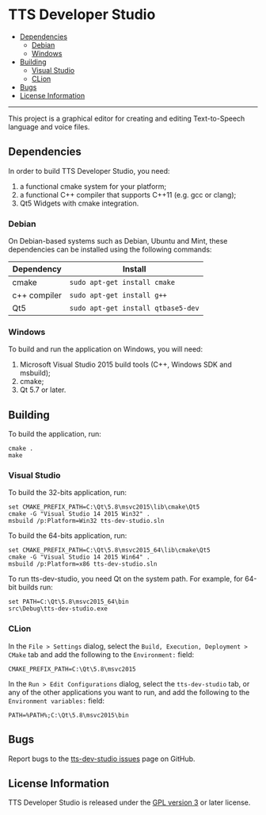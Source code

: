 # TTS Developer Studio

- [Dependencies](#dependencies)
  - [Debian](#debian)
  - [Windows](#windows)
- [Building](#building)
  - [Visual Studio](#visual-studio)
  - [CLion](#clion)
- [Bugs](#bugs)
- [License Information](#license-information)

----------

This project is a graphical editor for creating and editing Text-to-Speech
language and voice files.

## Dependencies

In order to build TTS Developer Studio, you need:

1.  a functional cmake system for your platform;
2.  a functional C++ compiler that supports C++11 (e.g. gcc or clang);
3.  Qt5 Widgets with cmake integration.

### Debian

On Debian-based systems such as Debian, Ubuntu and Mint, these dependencies can
be installed using the following commands:

| Dependency    | Install                            |
|---------------|------------------------------------|
| cmake         | `sudo apt-get install cmake`       |
| c++ compiler  | `sudo apt-get install g++`         |
| Qt5           | `sudo apt-get install qtbase5-dev` |

### Windows

To build and run the application on Windows, you will need:

1.  Microsoft Visual Studio 2015 build tools (C++, Windows SDK and msbuild);
2.  cmake;
3.  Qt 5.7 or later.

## Building

To build the application, run:

	cmake .
	make

### Visual Studio

To build the 32-bits application, run:

	set CMAKE_PREFIX_PATH=C:\Qt\5.8\msvc2015\lib\cmake\Qt5
	cmake -G "Visual Studio 14 2015 Win32" .
	msbuild /p:Platform=Win32 tts-dev-studio.sln

To build the 64-bits application, run:

	set CMAKE_PREFIX_PATH=C:\Qt\5.8\msvc2015_64\lib\cmake\Qt5
	cmake -G "Visual Studio 14 2015 Win64" .
	msbuild /p:Platform=x86 tts-dev-studio.sln

To run tts-dev-studio, you need Qt on the system path. For example, for 64-bit
builds run:

	set PATH=C:\Qt\5.8\msvc2015_64\bin
	src\Debug\tts-dev-studio.exe

### CLion

In the `File > Settings` dialog, select the `Build, Execution, Deployment > CMake`
tab and add the following to the `Environment:` field:

	CMAKE_PREFIX_PATH=C:\Qt\5.8\msvc2015

In the `Run > Edit Configurations` dialog, select the `tts-dev-studio` tab, or
any of the other applications you want to run, and add the following to the
`Environment variables:` field:

	PATH=%PATH%;C:\Qt\5.8\msvc2015\bin

## Bugs

Report bugs to the
[tts-dev-studio issues](https://github.com/espeak-ng/tts-dev-studio/issues)
page on GitHub.

## License Information

TTS Developer Studio is released under the [GPL version 3](COPYING) or later
license.
